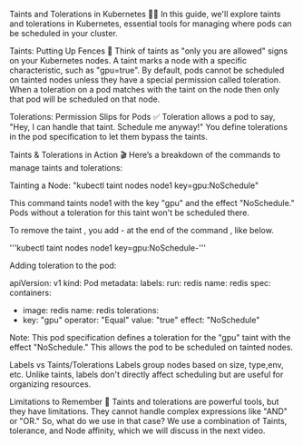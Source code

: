 Taints and Tolerations in Kubernetes 🚧📜 In this guide, we'll explore taints and tolerations in Kubernetes, essential tools for managing where pods can be scheduled in your cluster.

Taints: Putting Up Fences 🚫 Think of taints as "only you are allowed" signs on your Kubernetes nodes. A taint marks a node with a specific characteristic, such as "gpu=true". By default, pods cannot be scheduled on tainted nodes unless they have a special permission called toleration. When a toleration on a pod matches with the taint on the node then only that pod will be scheduled on that node.

Tolerations: Permission Slips for Pods ✅ Toleration allows a pod to say, "Hey, I can handle that taint. Schedule me anyway!" You define tolerations in the pod specification to let them bypass the taints.

Taints & Tolerations in Action 🎬 Here’s a breakdown of the commands to manage taints and tolerations:

Tainting a Node: 
"kubectl taint nodes node1 key=gpu:NoSchedule"

This command taints node1 with the key "gpu" and the effect "NoSchedule." Pods without a toleration for this taint won't be scheduled there.

To remove the taint , you add - at the end of the command , like below.

'''kubectl taint nodes node1 key=gpu:NoSchedule-'''

Adding toleration to the pod: 

apiVersion: v1
kind: Pod
metadata:
  labels:
    run: redis
  name: redis
spec:
  containers:
  - image: redis
    name: redis
  tolerations:
  - key: "gpu"
    operator: "Equal"
    value: "true"
    effect: "NoSchedule"

Note: This pod specification defines a toleration for the "gpu" taint with the effect "NoSchedule." This allows the pod to be scheduled on tainted nodes.

Labels vs Taints/Tolerations Labels group nodes based on size, type,env, etc. Unlike taints, labels don't directly affect scheduling but are useful for organizing resources.

Limitations to Remember 🚧 Taints and tolerations are powerful tools, but they have limitations. They cannot handle complex expressions like "AND" or "OR." So, what do we use in that case? We use a combination of Taints, tolerance, and Node affinity, which we will discuss in the next video.
